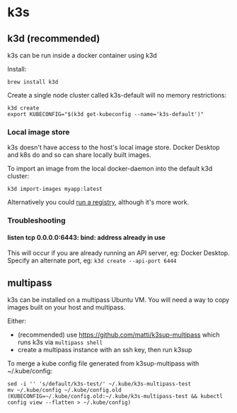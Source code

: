 # k3s

## k3d (recommended)

k3s can be run inside a docker container using k3d

Install:
```
brew install k3d
```

Create a single node cluster called k3s-default will no memory restrictions:
``` 
k3d create
export KUBECONFIG="$(k3d get-kubeconfig --name='k3s-default')"
```

### Local image store

k3s doesn't have access to the host's local image store. Docker Desktop and k8s do and so can share locally built images.

To import an image from the local docker-daemon into the default k3d cluster:
```
k3d import-images myapp:latest
```

Alternatively you could [run a registry](https://github.com/rancher/k3d/blob/master/docs/registries.md), although it's more work.

### Troubleshooting

#### listen tcp 0.0.0.0:6443: bind: address already in use

This will occur if you are already running an API server, eg: Docker Desktop.
Specify an alternate port, eg: `k3d create --api-port 6444`

## multipass

k3s can be installed on a multipass Ubuntu VM. You will need a way to copy images built on your host and multipass.

Either:
* (recommended) use https://github.com/matti/k3sup-multipass which runs k3s via `multipass shell`
* create a multipass instance with an ssh key, then run k3sup

To merge a kube config file generated from k3sup-multipass with ~/.kube/config:

```
sed -i '' 's/default/k3s-test/' ~/.kube/k3s-multipass-test
mv ~/.kube/config ~/.kube/config.old
(KUBECONFIG=~/.kube/config.old:~/.kube/k3s-multipass-test && kubectl config view --flatten > ~/.kube/config)
```